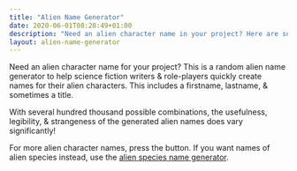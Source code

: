 ```yaml
---
title: "Alien Name Generator"
date: 2020-06-01T08:28:49+01:00
description: "Need an alien character name in your project? Here are some randomly generated alien names"
layout: alien-name-generator
---
```


Need an alien character name for your project? This is a random alien name generator to help science fiction writers & role-players quickly create names for their alien characters. This includes a firstname, lastname, & sometimes a title.

With several hundred thousand possible combinations, the usefulness, legibility, & strangeness of the generated alien names does vary significantly!

For more alien character names, press the button. If you want names of alien species instead, use the <a href="/alien-species-name-generator">alien species name generator</a>.